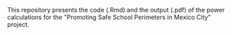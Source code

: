 This repository presents the code (.Rmd) and the output (.pdf) of the power calculations for the "Promoting Safe School Perimeters in Mexico City" project.

